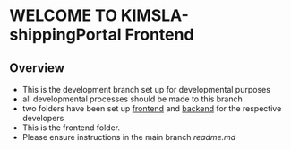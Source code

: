 # WELCOME TO KIMSLA-shippingPortal Frontend

## Overview

- This is the development branch set up for developmental purposes
- all developmental processes should be made to this branch
- two folders have been set up [frontend](/frontEnd) and [backend](/backEnd) for the respective developers
- This is the frontend folder.
- Please ensure instructions in the main branch *readme.md*